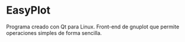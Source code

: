 # EasyPlot
Programa creado con Qt para Linux. Front-end de gnuplot que permite operaciones simples de forma sencilla.
